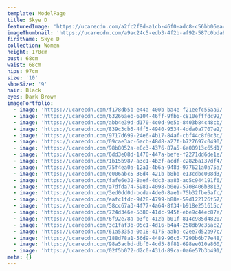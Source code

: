 ```yaml
---
template: ModelPage
title: Skye D
featuredImage: 'https://ucarecdn.com/a2fc2f8d-a1cb-46f0-adc8-c56bb06ea443/'
imageThumbnail: 'https://ucarecdn.com/a9ac24c5-edb3-4f2b-af92-587c0bda86a9/'
firstName: Skye D
collection: Women
height: 170cm
bust: 68cm
waist: 68cm
hips: 97cm
size: '10'
shoeSize: '9'
hair: Black
eyes: Dark Brown
imagePortfolio:
  - image: 'https://ucarecdn.com/f178db5b-e44a-400b-ba4e-f21eefc55aa9/'
  - image: 'https://ucarecdn.com/63266aeb-6104-46ff-9fb6-c810efffdc92/'
  - image: 'https://ucarecdn.com/abb4e39d-d170-4c0d-9e5b-8403b84c48cb/'
  - image: 'https://ucarecdn.com/839c3cb5-4ff5-4940-9534-4dda0a7707e2/'
  - image: 'https://ucarecdn.com/9717d699-24e6-4b17-84af-cbf44c8f0c3c/'
  - image: 'https://ucarecdn.com/09cae3ac-6acb-48d8-a27f-b727697c0490/'
  - image: 'https://ucarecdn.com/98b8052a-e8c3-4376-87a5-6a00913c65d1/'
  - image: 'https://ucarecdn.com/6dd3e08d-1470-447a-befe-f2271dd6de1e/'
  - image: 'https://ucarecdn.com/1b15b987-a3c1-4b2f-acdf-c282ba137df4/'
  - image: 'https://ucarecdn.com/75f4ea0a-12a1-4b6a-948d-977621a0a75a/'
  - image: 'https://ucarecdn.com/c006abc5-38d4-421b-b8bb-e13cdbc008d3/'
  - image: 'https://ucarecdn.com/fafe6e32-8aef-4dc3-aa83-ac5c944191f6/'
  - image: 'https://ucarecdn.com/a7dfda74-5981-4098-b0e9-5708406b3813/'
  - image: 'https://ucarecdn.com/3ed0dd0d-bcda-4de0-8ae1-75b32fbe5afc/'
  - image: 'https://ucarecdn.com/eafc1fdc-9428-4799-b88e-59d122126f57/'
  - image: 'https://ucarecdn.com/58cc67a3-4f77-4a64-8f34-b918e251615c/'
  - image: 'https://ucarecdn.com/724d346e-5380-41dc-945f-ebe9c44ec87e/'
  - image: 'https://ucarecdn.com/6f92e78a-b3fe-412b-b01f-814c985d4820/'
  - image: 'https://ucarecdn.com/3c1faf3b-05c1-4d16-b4a4-258db9c35ac2/'
  - image: 'https://ucarecdn.com/61a5335a-0a18-4175-aaba-c2ee7d52b97c/'
  - image: 'https://ucarecdn.com/188d78a1-56d9-4489-96c6-7290b6b77e48/'
  - image: 'https://ucarecdn.com/98a5acbd-dbf0-4cd5-8f81-698ee010a860/'
  - image: 'https://ucarecdn.com/02f5b072-d2c0-431d-89ca-0a6e57b3b491/'
meta: {}
---
```


